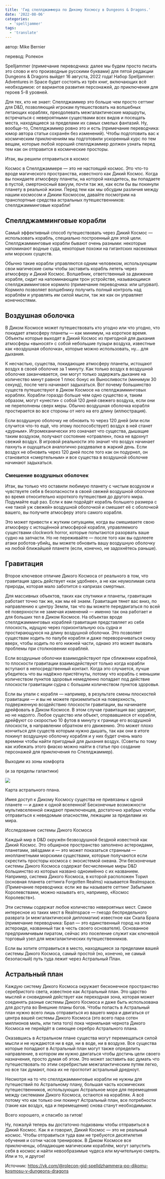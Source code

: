 ```yaml
---
title: 'Гид спеллджаммера по Дикому Космосу в Dungeons & Dragons.'
date: '2022-08-06'
categories:
  - 'spelljammer'
tags:
  - 'translate'
---
```


автор: Mike Bernier

перевод: Ролекон

Spelljammer (примечание переводчика: далее мы будем просто писать это слово и его производные русскими буквами) для пятой редакции Dungeons & Dragons выйдет 16 августа, 2022 года! Набор Spelljammer: Adventures in Space будет состоять из трёх книг, включающих всё необходимое: от вариантов развития персонажей, до приключения для героев 5-8 уровней.

Для тех, кто не знает: Спеллджаммер это больше чем просто сеттинг для D&D, позволяющий игрокам путешествовать на волшебных летающих кораблях, преодолевать межгалактические маршруты, встречаться с невероятными существами всех видов и посещать места, находящиеся за пределами их самых смелых фантазий. Ну, вообще-то, Спеллджаммер ровно это и есть (примечание переводчика: юмор автора статьи сохранён без изменений). Чтобы подготовить вас к космическим приключениям мы подготовили ускоренный курс по тем вещам, которые любой хороший спеллджаммер должен узнать перед тем как он отправится в космические просторы.

Итак, вы решили отправиться в космос

Космос в Спеллджаммере — это не настоящий космос. Это что-то вроде магического пространства, известного как Дикий Космос. Когда вы покидаете атмосферу планеты, на которой находитесь, вы попадаете в пустой, смертоносный вакуум, почти так же, как если бы вы покинули планету в реальной жизни. Перед тем как мы обсудим различия между нашим космосом и Диким Космосом, давайте посмотрим на транспортные средства астральных путешественников: спеллджамминговые корабли!

## Спеллджамминговые корабли

Самый эффективный способ путешествовать через Дикий Космос — использовать корабль, специально построенный для этой цели. Спеллджамминговые корабли бывают очень разными: некоторые напоминают водные суда, некоторые похожи на гигантских насекомых или морских существ.

Обычно такие корабли управляются одним человеком, использующим свои магические силы чтобы заставить корабль лететь через атмосферу и Дикий Космос. Волшебник, ответственный за движение корабля, сидит на напоминающем трон устройстве, называющимся спеллджамминговое кормило (примечание переводчика: или штурвал). Кормило позволяет волшебнику получить полный контроль над кораблём и управлять им силой мысли, так же как он управляет конечностями.

## Воздушная оболочка

В Диком Космосе может путешествовать кто угодно или что угодно, что покидает атмосферу планеты — как минимум, на короткое время. Объекты которые выходят в Дикий Космос из пригодной для дыхания атмосферы «выносят» с собой небольшие пузыри воздуха, известные как «воздушная оболочка», которые можно использовать, ну… для дыхания.

К несчастью, существа, покидающие атмосферу планеты, истощают воздух в своей оболочке за 1 минуту. Как только воздух в воздушной оболочке заканчивается, они могут только задержать дыхание на количество минут равное 1 плюс бонус их Выносливости (минимум 30 секунд), после чего начинают задыхаться. Вот почему большинство существ путешествуют в Диком Космосе на спеллджамминговых кораблях. Корабли гораздо больше чем одно существо и, таким образом, могут «унести» с собой 120 дней свежего воздуха, если они не переполнены сверх меры. Обычно воздушная оболочка корабля простирается во все стороны от него на его длину (иллюстрация).

Если воздушную оболочку не обновить то через 120 дней (или если случится что-то ещё, что этому поспособствует) воздух в ней станет «дурным». Игромеханически это означает что существа, дышащие таким воздухом, получают состояние «отравлен», пока не вдохнут свежий воздух. В игровой реальности это значит что воздух начинает пахнуть и ощущаться аналогично раздевалке в жаркий день. Если воздух не обновить через 120 дней после того как он подурнел, он становится «смертельным» и все существа в воздушной оболочке начинают задыхаться.

### Смешение воздушных оболочек

Итак, вы только что оставили любимую планету с чистым воздухом и чувствуете себя в безопасности в своей свежей воздушной оболочке во время относительно короткого путешествия до другого мира. Подумайте ещё раз. Если к вам подойдёт корабль большего размера с «не такой уж свежей» воздушной оболочкой и смешает её с оболочкой вашего, вы получите атмосферу этого самого корабля.

Это может привести к жутким ситуациям, когда вы смешиваете свою атмосферу с истощённой атмосферой корабля, управляемого существами clockwork horror, которые попытаются разорвать ваше судно на запчасти. Но не переживайте — после того как вы одолеете атаки роботов-убийц, вы можете обновить вашу воздушную оболочку на любой ближайшей планете (если, конечно, не задохнётесь раньше).

## Гравитация

Второе ключевое отличие Дикого Космоса от реального в том, что гравитация здесь действует «как удобнее», а не как неумолимая сила природы, которая мало заботится о капризах смертных.

Для массивных объектов, таких как спутники и планеты, гравитация работает точно так же, как мы её знаем. Гравитация тянет вас вниз, по направлению к центру Земли, так что вы можете передвигаться по всей её поверхности не замечая изменений — именно так она работает и для больших тел в Диком Космосе. На объектах вроде спеллджамминговых кораблей гравитация представляет из себя плоскость, идущую через горизонтальную ось судна и простирающуюся на длину воздушной оболочки. Это позволяет существам ходить по палубе корабля и даже переворачиваться снизу вверх, чтобы ходить по его нижней части, однако это может вызвать проблемы при столкновении кораблей.

Если воздушные оболочки взаимодействуют при сближении кораблей, то плоскости гравитации взаимодействуют только когда корабли вступают в непосредственный контакт. Когда это случается, лучше убедитесь что вы надёжно пристёгнуты, потому что корабль с меньшим количеством пунктов здоровья немедленно попадает под действие плоскости гравитации судна с большим количеством пунктов здоровья.

Если вы упали с корабля — например, в результате смены плоскостей гравитации — и вы не можете приземлиться на поверхность, подверженную воздействию плоскости гравитации, вы начинаете дрейфовать в Диком Космосе. В этом случае гравитация вас удержит, но не надолго. Любое существо или объект, оторвавшиеся от корабля, дрейфуют со скоростью 10 футов в минуту к границе его воздушной плоскости, в направлении обратном его движению. Это может плохо кончиться для существ которым нужно дышать, так как они в итоге покинут воздушную оболочку корабля и у них будет очень мало времени чтобы найти пригодный для дыхания воздух. (Советы по тому как избежать этого фиаско можно найти в статье про создание персонажей для приключения по Спеллджаммер).

Выходим из зоны комфорта

(и за пределы галактики)

![](https://cyborgsandmages.com/wp-content/uploads/2022/08/080622_1211_1.png)

Карта астрального плана.

Имея доступ к Дикому Космосу существа не привязаны к одной планете — и даже к одной вселенной! Бесконечные возможности мультивселенной ожидают приключенцев, достаточно храбрых чтобы отправиться к неведомым опасностям, лежащим за пределами их мира.

Исследование системы Дикого Космоса

Каждый мир в D&D окружён безвоздушной бездной известной как Дикий Космос. Это обширное пространство заполнено астероидами, планетами, звёздами и — это может показаться странным — инопланетными морскими существами, которые получаются если скрестить просторы космоса с экосистемой океана. Эти бесконечные системы Дикого Космоса содержат бесчисленные миры D&D большинство из которых названо одноимённо с их названием. Например, система Дикого Космоса, в которой расположен Торил (основная планета сеттинга Forgotten Realms) называется Realmspace. (Примечание переводчика: если же вы называете сеттинг Забытыми Королевствами, можно называть его, например, «Космос Королевств»).

Эти системы содержат любое количество невероятных мест. Самое интересное из таких мест в Realmspacе — гнездо беспредельного разврата (и межгалактической дипломатии) известное как Скала Брала (примечание переводчика: Брал — это единственный город на этом астероиде, названный так в честь своего основателя). Основанное предприимчивым пиратом, сейчас это поселение служит как ключевой торговый узел для межгалактических путешественников.

Если вы хотите отправиться в место, находящиеся за пределами вашей системы Дикого Космоса, самый простой (но, конечно, не самый безопасный) путь туда лежит через Астральный План.

## Астральный план

Каждую систему Дикого Космоса окружает бесконечное пространство серебристого света, известное как Астральный план. Это царство мыслей и сновидений действует как переходная зона, которая может соединять разные системы Дикого Космоса и даже быть использована для доступа во Внешние планы богов. Чтобы попасть в Астральный план нужно всего лишь отправиться из вашего мира и двигаться от центра вашей системы Дикого Космоса (это всего пара сотен миллионов миль, или типа того) пока чернильная чернота Дикого Космоса не перейдёт в сияющее серебро Астрального плана.

Оказавшись в Астральном плане существа могут перемещаться силой мысли и не нуждаются ни в еде, ни в воде, ни в воздухе. Все существа которые попадают в Астральный план могут также определить направление, в котором им нужно двигаться чтобы достичь цели своего назначения, просто думая об этом. Это может заставить вас думать что путешествовать по этим серебристым межгалактическим путям легко, но все так думают, пока их не проглотит астральный дредноут.

Несмотря на то что спеллджамминговые корабли не нужны для путешествий по Астральному плану, большая часть космических путешественников, использующих Астральное море для перемещения между системами Дикого Космоса, остаются на кораблях. А всё потому что как только они покинут Астральный план, все потребности (такие как воздух, еда и перемещение) снова станут необходимыми.

Всего хорошего, и спасибо за гитов!

Ну, пожалуй теперь вы достаточно подкованы чтобы отправиться в Дикий Космос. Как я и говорил, Дикий Космос — это не реальный космос. Чтобы отправиться туда вам не требуются десятилетия обучения и сотни часов тренировок. В Диком Космосе все приключенцы, обладающие магическим кораблём, могут запустить себя в космос и найти невообразимые чудеса или мучительную смерть. Или и то, и другое!

Источник: https://vk.com/@rolecon-gid-spelldzhammera-po-dikomu-kosmosu-v-dungeons-dragons

